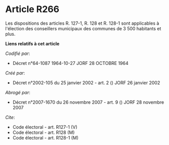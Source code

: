 # Article R266

Les dispositions des articles R. 127-1, R. 128 et R. 128-1 sont applicables à l'élection des conseillers municipaux des
communes de 3 500 habitants et plus.

**Liens relatifs à cet article**

_Codifié par_:

  - Décret n°64-1087 1964-10-27 JORF 28 OCTOBRE 1964

_Créé par_:

  - Décret n°2002-105 du 25 janvier 2002 - art. 2 () JORF 26 janvier 2002

_Abrogé par_:

  - Décret n°2007-1670 du 26 novembre 2007 - art. 9 () JORF 28 novembre 2007

_Cite_:

  - Code électoral - art. R127-1 (V)
  - Code électoral - art. R128 (M)
  - Code électoral - art. R128-1 (M)
